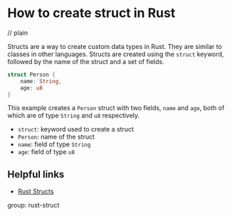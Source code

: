 # How to create struct in Rust
// plain

Structs are a way to create custom data types in Rust. They are similar to classes in other languages. Structs are created using the `struct` keyword, followed by the name of the struct and a set of fields.

```rust
struct Person {
    name: String,
    age: u8
}
```

This example creates a `Person` struct with two fields, `name` and `age`, both of which are of type `String` and `u8` respectively.

- `struct`: keyword used to create a struct
- `Person`: name of the struct
- `name`: field of type `String`
- `age`: field of type `u8`

## Helpful links
- [Rust Structs](https://doc.rust-lang.org/book/ch05-01-defining-structs.html)

group: rust-struct